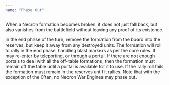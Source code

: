```yaml
---
name: "Phase Out"
---
```

When a Necron formation becomes broken, it does not just fall back, but also vanishes from the battlefield without leaving any proof of its existence.

In the end phase of the turn, remove the formation from the board into the reserves, but keep it away from any destroyed units. The formation will roll to rally in the end phase, handling blast markers as per the core rules. It may re-enter by teleporting, or through a portal. If there are not enough portals to deal with all the off-table formations, then the formation must remain off the table until a portal is available for it to use. If the rally roll fails, the formation must remain in the reserves until it rallies. Note that with the exception of the C’tan, no Necron War Engines may phase out.